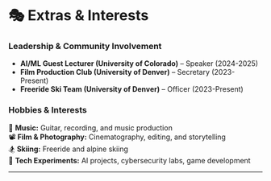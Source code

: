 # 🎭 Extras & Interests  

### **Leadership & Community Involvement**  
- **AI/ML Guest Lecturer (University of Colorado)** – Speaker (2024-2025)  
- **Film Production Club (University of Denver)** – Secretary (2023-Present)  
- **Freeride Ski Team (University of Denver)** – Officer (2023-Present)  

### **Hobbies & Interests**  
🎸 **Music:** Guitar, recording, and music production  
📽️ **Film & Photography:** Cinematography, editing, and storytelling  
🏂 **Skiing:** Freeride and alpine skiing  
📡 **Tech Experiments:** AI projects, cybersecurity labs, game development  

---
